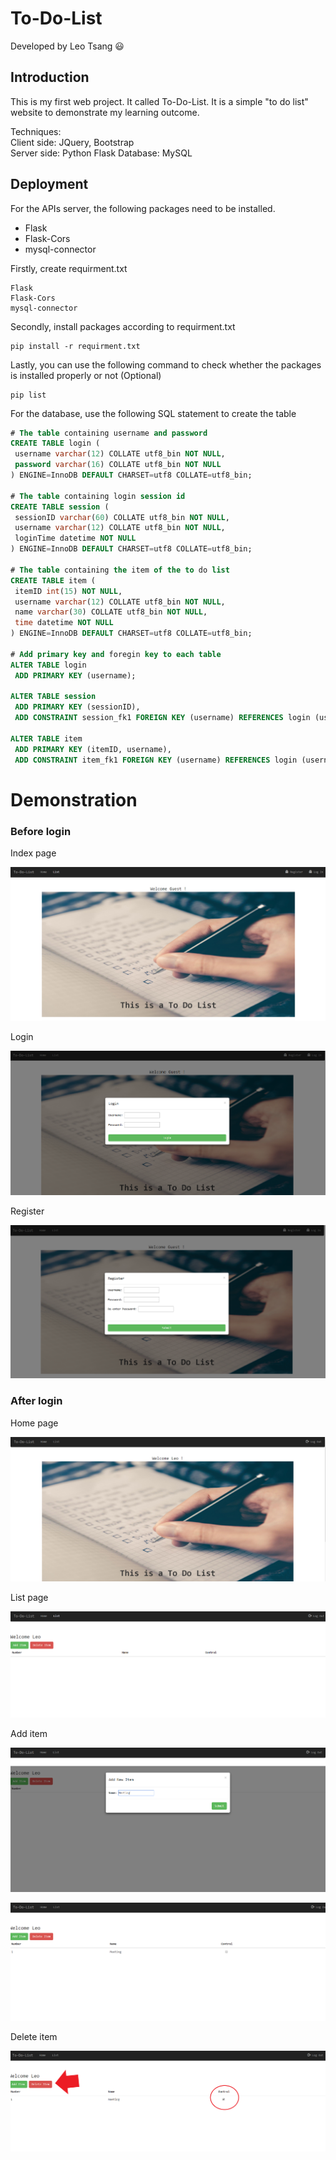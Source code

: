 # To-Do-List
Developed by Leo Tsang :smiley:

## Introduction
  This is my first web project. It called To-Do-List. It is a simple "to do list" website to demonstrate my learning outcome.
  
  Techniques:<br />
  Client side: JQuery, Bootstrap <br />
  Server side: Python Flask
  Database: MySQL

## Deployment

  For the APIs server, the following packages need to be installed.
  
  * Flask
  * Flask-Cors
  * mysql-connector
  
 Firstly, create requirment.txt
 ```
 Flask
 Flask-Cors
 mysql-connector
 ```
 Secondly, install packages according to requirment.txt
 ```
 pip install -r requirment.txt
 ```
 
 Lastly, you can use the following command to check whether the packages is installed properly or not (Optional)
 ```
 pip list
 ```
 
 For the database, use the following SQL statement to create the table
 ```SQL
 # The table containing username and password
 CREATE TABLE login (
  username varchar(12) COLLATE utf8_bin NOT NULL,
  password varchar(16) COLLATE utf8_bin NOT NULL
) ENGINE=InnoDB DEFAULT CHARSET=utf8 COLLATE=utf8_bin;

# The table containing login session id
CREATE TABLE session (
  sessionID varchar(60) COLLATE utf8_bin NOT NULL,
  username varchar(12) COLLATE utf8_bin NOT NULL,
  loginTime datetime NOT NULL
) ENGINE=InnoDB DEFAULT CHARSET=utf8 COLLATE=utf8_bin;

# The table containing the item of the to do list
CREATE TABLE item (
  itemID int(15) NOT NULL,
  username varchar(12) COLLATE utf8_bin NOT NULL,
  name varchar(30) COLLATE utf8_bin NOT NULL,
  time datetime NOT NULL
) ENGINE=InnoDB DEFAULT CHARSET=utf8 COLLATE=utf8_bin;

# Add primary key and foregin key to each table
ALTER TABLE login
  ADD PRIMARY KEY (username);
  
 ALTER TABLE session
  ADD PRIMARY KEY (sessionID),
  ADD CONSTRAINT session_fk1 FOREIGN KEY (username) REFERENCES login (username);
  
 ALTER TABLE item
  ADD PRIMARY KEY (itemID, username),
  ADD CONSTRAINT item_fk1 FOREIGN KEY (username) REFERENCES login (username);
 ```
 
 # Demonstration
 
 ### Before login
 
  Index page 
  
  ![image](https://github.com/leosoftleo/To-Do-List/blob/master/image/indexPage.PNG)
  
  Login
  
  ![image](https://github.com/leosoftleo/To-Do-List/blob/master/image/loginModal.PNG)
  
  Register
  
  ![image](https://github.com/leosoftleo/To-Do-List/blob/master/image/registerModal.PNG)
 
 ### After login
 
  Home page
  
  ![image](https://github.com/leosoftleo/To-Do-List/blob/master/image/homePage.PNG)
  
  List page
  
  ![image](https://github.com/leosoftleo/To-Do-List/blob/master/image/listPage.PNG)
  
  Add item
  
  ![image](https://github.com/leosoftleo/To-Do-List/blob/master/image/addItem_1.PNG)
  
  ![image](https://github.com/leosoftleo/To-Do-List/blob/master/image/addItem_2.PNG)
  
  Delete item
  
  ![image](https://github.com/leosoftleo/To-Do-List/blob/master/image/deleteItem.png)
